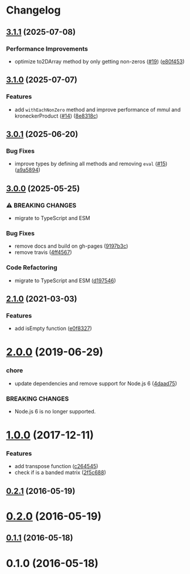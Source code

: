# Changelog

## [3.1.1](https://github.com/mljs/sparse-matrix/compare/v3.1.0...v3.1.1) (2025-07-08)


### Performance Improvements

* optimize to2DArray method by only getting non-zeros ([#19](https://github.com/mljs/sparse-matrix/issues/19)) ([e80f453](https://github.com/mljs/sparse-matrix/commit/e80f4536e30428c8b4d187a4fc3af9c7f7fe825a))

## [3.1.0](https://github.com/mljs/sparse-matrix/compare/v3.0.1...v3.1.0) (2025-07-07)


### Features

* add `withEachNonZero` method and improve performance of mmul and kroneckerProduct ([#14](https://github.com/mljs/sparse-matrix/issues/14)) ([8e8318c](https://github.com/mljs/sparse-matrix/commit/8e8318c57b746461416fba89f4a934f929afb60f))

## [3.0.1](https://github.com/mljs/sparse-matrix/compare/v3.0.0...v3.0.1) (2025-06-20)


### Bug Fixes

* improve types by defining all methods and removing `eval` ([#15](https://github.com/mljs/sparse-matrix/issues/15)) ([a9a5894](https://github.com/mljs/sparse-matrix/commit/a9a5894bd8202723395933b3c89feb0263a41eb5))

## [3.0.0](https://github.com/mljs/sparse-matrix/compare/v2.1.0...v3.0.0) (2025-05-25)


### ⚠ BREAKING CHANGES

* migrate to TypeScript and ESM

### Bug Fixes

* remove docs and build on gh-pages ([9197b3c](https://github.com/mljs/sparse-matrix/commit/9197b3c1eba1a9c2e2f894bdaa5b066563d047c9))
* remove travis ([4ff4567](https://github.com/mljs/sparse-matrix/commit/4ff45677d1308976a52bc8f583f4772983a5a0f0))


### Code Refactoring

* migrate to TypeScript and ESM ([d197546](https://github.com/mljs/sparse-matrix/commit/d19754622b6b96afe3699553bbea8e7e939ce899))

## [2.1.0](https://github.com/mljs/sparse-matrix/compare/v2.0.0...v2.1.0) (2021-03-03)


### Features

* add isEmpty function ([e0f8327](https://github.com/mljs/sparse-matrix/commit/e0f8327d58c1a3d508fc120fd5d9b9140156d069))

# [2.0.0](https://github.com/mljs/sparse-matrix/compare/v1.0.0...v2.0.0) (2019-06-29)


### chore

* update dependencies and remove support for Node.js 6 ([4daad75](https://github.com/mljs/sparse-matrix/commit/4daad75))


### BREAKING CHANGES

* Node.js 6 is no longer supported.



<a name="1.0.0"></a>
# [1.0.0](https://github.com/mljs/sparse-matrix/compare/v0.2.1...v1.0.0) (2017-12-11)


### Features

* add transpose function ([c264545](https://github.com/mljs/sparse-matrix/commit/c264545))
* check if is a banded matrix ([2f5c688](https://github.com/mljs/sparse-matrix/commit/2f5c688))



<a name="0.2.1"></a>
## [0.2.1](https://github.com/mljs/sparse-matrix/compare/v0.2.0...v0.2.1) (2016-05-19)



<a name="0.2.0"></a>
# [0.2.0](https://github.com/mljs/sparse-matrix/compare/v0.1.1...v0.2.0) (2016-05-19)



<a name="0.1.1"></a>
## [0.1.1](https://github.com/mljs/sparse-matrix/compare/v0.1.0...v0.1.1) (2016-05-18)



<a name="0.1.0"></a>
# 0.1.0 (2016-05-18)
